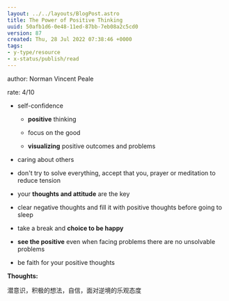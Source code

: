 ```yaml
---
layout: ../../layouts/BlogPost.astro
title: The Power of Positive Thinking
uuid: 50afb1d6-0e48-11ed-87bb-7eb08a2c5cd0
version: 87
created: Thu, 28 Jul 2022 07:38:46 +0000
tags:
- y-type/resource
- x-status/publish/read
---
```


author: Norman Vincent Peale

rate: 4/10

- self-confidence

    - **positive** thinking

    - focus on the good

    - **visualizing** positive outcomes and problems

- caring about others

- don't try to solve everything, accept that you, prayer or meditation to reduce tension

- your **thoughts and attitude** are the key

- clear negative thoughts and fill it with positive thoughts before going to sleep

- take a break and **choice to be happy**

- **see the positive** even when facing problems there are no unsolvable problems

- be faith for your positive thoughts

**Thoughts:**

潜意识，积极的想法，自信，面对逆境的乐观态度